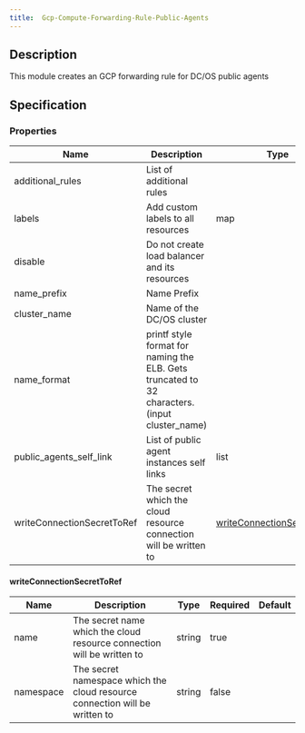 ```yaml
---
title:  Gcp-Compute-Forwarding-Rule-Public-Agents
---
```


## Description

This module creates an GCP forwarding rule for DC/OS public agents

## Specification


### Properties

 Name | Description | Type | Required | Default 
 ------------ | ------------- | ------------- | ------------- | ------------- 
 additional_rules | List of additional rules |  | false |  
 labels | Add custom labels to all resources | map | false |  
 disable | Do not create load balancer and its resources |  | false |  
 name_prefix | Name Prefix |  | false |  
 cluster_name | Name of the DC/OS cluster |  | true |  
 name_format | printf style format for naming the ELB. Gets truncated to 32 characters. (input cluster_name) |  | false |  
 public_agents_self_link | List of public agent instances self links | list | false |  
 writeConnectionSecretToRef | The secret which the cloud resource connection will be written to | [writeConnectionSecretToRef](#writeConnectionSecretToRef) | false |  


#### writeConnectionSecretToRef

 Name | Description | Type | Required | Default 
 ------------ | ------------- | ------------- | ------------- | ------------- 
 name | The secret name which the cloud resource connection will be written to | string | true |  
 namespace | The secret namespace which the cloud resource connection will be written to | string | false |  
